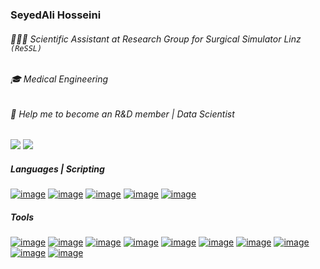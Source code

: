 ### SeyedAli Hosseini
###### 👨🏻‍💻 Scientific Assistant at Research Group for Surgical Simulator Linz `(ReSSL)`
###### 🎓 Medical Engineering
###### 💬 Help me to become an R&D member | Data Scientist
[![](https://komarev.com/ghpvc/?username=Hosseini-Seyedali&style=flat&color=000000)](https://github.com/Hosseini-Seyedali)
[![](https://shields.io/badge/LinkedIn-0077b5?logo=linkedin&style=flat)](https://www.linkedin.com/in/hosseini-seyedali/)
##### Languages | Scripting
[![image](https://shields.io/badge/Python-FFD43B?logo=python&style=flat)](https://www.python.org/)
[![image](https://shields.io/badge/Machine_Learning-306998?logo=python&style=flat)](https://en.wikipedia.org/wiki/Machine_learning)
[![image](https://shields.io/badge/Git-3E2C00?logo=git&style=flat)](https://git-scm.com/)
[![image](https://shields.io/badge/SQL-F29111?logo=mysql&style=flat)](https://en.wikipedia.org/wiki/SQL)
[![image](https://shields.io/badge/Linux-000000?logo=linux&style=flat)](https://www.linux.org/)

##### Tools
[![image](https://shields.io/badge/MySQL-F29111?logo=mysql&style=flat)](https://www.mysql.com/)
[![image](https://shields.io/badge/VSCode-0077b5?logo=visualstudiocode&style=plastic)](https://code.visualstudio.com/)
[![image](https://shields.io/badge/Jupyter-606060?logo=jupyter&style=plastic)](https://jupyter.org/)
[![image](https://shields.io/badge/Numpy-022F4D?logo=numpy&style=plastic)](https://numpy.org/)
[![image](https://shields.io/badge/Matplotlib-306998?logo=plotly&style=plastic)](https://matplotlib.org/stable/index.html#)
[![image](https://shields.io/badge/Pandas-140552?logo=pandas&style=plastic)](https://pandas.pydata.org/)
[![image](https://shields.io/badge/PyEIT-004C99?logo=plotly&style=plastic)](https://pypi.org/project/pyeit/)
[![image](https://shields.io/badge/Plotly-660066?logo=plotly&style=plastic)](https://plotly.com/)
[![image](https://shields.io/badge/Scikit_Kinematics-E6D704?logo=scikitlearn&style=plastic)](http://work.thaslwanter.at/skinematics/html/)
[![image](https://shields.io/badge/Seaborn-66B2FF?logo=pandas&style=plastic)](https://seaborn.pydata.org/)

